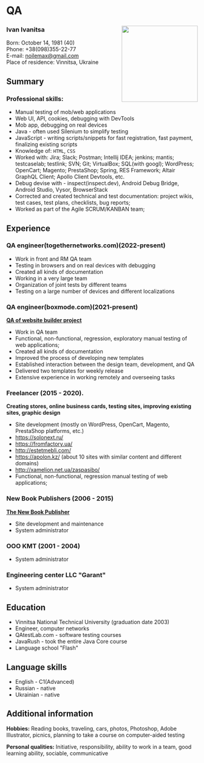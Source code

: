 # QA
### Ivan Ivanitsa <Image src="avatar.png" align="right" width="200" height="200">
Born: October 14, 1981 (40)  
Phone: +38(098)355-22-77  
E-mail: noilemax@gmail.com  
Place of residence: Vinnitsa, Ukraine  

## Summary
### Professional skills:
* Manual testing of mob/web applications
* Web UI, API, cookies, debugging with DevTools
* Mob app, debugging on real devices
* Java - often used Silenium to simplify testing
* JavaScript - writing scripts/snippets for fast registration, fast payment, finalizing existing scripts
* Knowledge of: `HTML`, `CSS`
* Worked with: Jira; Slack; Postman; Intellij IDEA; jenkins; mantis; testcaselab; testlink; SVN; Git; VirtualBox; SQL(with googl); WordPress; OpenCart; Magento; PrestaShop; Spring, RES Framework; Altair GraphQL Client; Apollo Client Devtools,  etc.
* Debug devise with - inspect(inspect.dev), Android Debug Bridge, Android Studio, Vysor, BrowserStack
* Corrected and created technical and test documentation: project wikis, test cases, test plans, checklists, bug reports;
* Worked as part of the Agile SCRUM/KANBAN team;

## Experience
### QA engineer(togethernetworks.com)(2022-present)
  
  * Work in front and RM QA team
  * Testing in browsers and on real devices with debugging
  * Created all kinds of documentation
  * Working in a very large team
  * Organization of joint tests by different teams
  * Testing on a large number of devices and different localizations

### QA engineer(boxmode.com)(2021-present)
 [**QA of website builder project**](https://boxmode.com)
  
  * Work in QA team
  * Functional, non-functional, regression, exploratory manual testing of web applications;
  * Created all kinds of documentation
  * Improved the process of developing new templates 
  * Established interaction between the design team, development, and QA
  * Delivered two templates for weekly release
  * Extensive experience in working remotely and overseeing tasks
  
### Freelancer (2015 - 2020).  
**Creating stores, online business cards, testing sites, improving existing sites, graphic design**

  * Site development (mostly on WordPress, OpenCart, Magento, PrestaShop platforms, etc.)  
  * https://solonext.ru/    
  * https://fromfactory.ua/   
  * http://estetmebli.com/  
  * https://apolon.kz/ (about 10 sites with similar content and different domains)    
  * http://xamelion.net.ua/zaspasibo/
  * Functional, non-functional, regression manual testing of web applications;
 
### New Book Publishers (2006 - 2015)  
[**The New Book Publisher**](https://nk.in.ua/)

  * Site development and maintenance
  * System administrator
 
### OOO KMT (2001 - 2004)
  * System administrator
  
### Engineering center LLC "Garant"
   * System administrator  
    
## Education
* Vinnitsa National Technical University (graduation date 2003)
* Engineer, computer networks
* QAtestLab.com - software testing courses
* JavaRush - took the entire Java Core course
* Language school "Flash"

## Language skills
* English - C1(Advanced)
* Russian - native
* Ukrainian - native

## Additional information
**Hobbies:** Reading books, traveling, cars, photos, Photoshop, Adobe Illustrator, picnics, planning to take a course on computer-aided testing

**Personal qualities:** Initiative, responsibility, ability to work in a team, good learning ability, sociable, communicative
